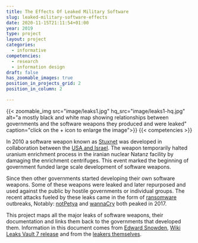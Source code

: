 ```yaml
---
title: The Effects Of Leaked Military Software
slug: leaked-military-software-effects
date: 2020-11-15T21:11:54+01:00
year: 2019
type: project
layout: project
categories:
  - informative
competencies:
  - research
  - information design
draft: false
has_zoomable_images: true
position_in_projects_grid: 2
position_in_column: 2

---
```

{{< zoomable_img src="image/leaks1.jpg" hq_src="image/leaks1-hq.jpg" alt="a mostly black and white map showing relationships between governments and the software weapons they produced and were leaked" caption="click on the + icon to enlarge the image">}}
{{< competencies >}}


In 2010 a software weapon known as [Stuxnet](https://en.wikipedia.org/wiki/Stuxnet) was developed in collaboration between the [USA and Israel](https://arstechnica.com/tech-policy/2012/06/confirmed-us-israel-created-stuxnet-lost-control-of-it/). The weapon temporarily halted uranium enrichment process in the iranian nuclear Natanz facility by damaging the enrichment centrifuges. This event marked the beginning of government funded large scale development of software weapons.

Since then other governments started developing their own software weapons. Some of these weapons were leaked and later repurposed and used against the public by hostile governments or individual groups. The recent attacks fueled by these leaks came in the form of [ransomware](https://en.wikipedia.org/wiki/Ransomware) outbreaks, Notably: [notPetya](https://arstechnica.com/information-technology/2017/06/notpetya-developers-obtained-nsa-exploits-weeks-before-their-public-leak/) and [wannaCry](https://www.wired.com/story/eternalblue-leaked-nsa-spy-tool-hacked-world/) both peaked in 2017.

This project maps all the major leaks of software weapons, their documentation and links them back to the governments that developed them. Information in this document comes from [Edward Snowden](https://www.theguardian.com/world/2013/jul/31/nsa-top-secret-program-online-data), [Wiki Leaks Vault 7 release](https://wikileaks.org/ciav7p1/) and from the [leakers themselves](https://medium.com/@shadowbrokerss).

